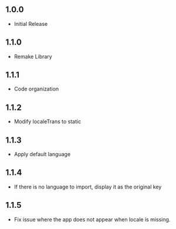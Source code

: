 ## 1.0.0

- Initial Release

## 1.1.0

- Remake Library


## 1.1.1

- Code organization


## 1.1.2

- Modify localeTrans to static


## 1.1.3

- Apply default language


## 1.1.4

- If there is no language to import, display it as the original key


## 1.1.5

- Fix issue where the app does not appear when locale is missing.
